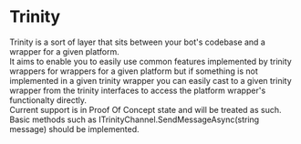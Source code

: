 # Trinity
Trinity is a sort of layer that sits between your bot's codebase and a wrapper for a given platform.  
It aims to enable you to easily use common features implemented by trinity wrappers for wrappers for a given platform but if something is not implemented in a given trinity wrapper you can easily cast to a given trinity wrapper from the trinity interfaces to access the platform wrapper's functionalty directly.  
Current support is in Proof Of Concept state and will be treated as such.  
Basic methods such as ITrinityChannel.SendMessageAsync(string message) should be implemented.  
